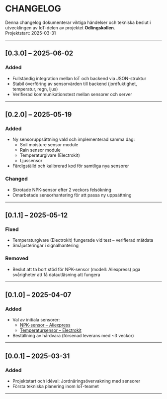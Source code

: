 # CHANGELOG

Denna changelog dokumenterar viktiga händelser och tekniska beslut i utvecklingen av IoT-delen av projektet **Odlingskollen**.  
Projektstart: 2025-03-31

---

## [0.3.0] – 2025-06-02
### Added
- Fullständig integration mellan IoT och backend via JSON-struktur
- Stabil överföring av sensorvärden till backend (jordfuktighet, temperatur, regn, ljus)
- Verifierad kommunikationstest mellan sensorer och server

---

## [0.2.0] – 2025-05-19
### Added
- Ny sensoruppsättning vald och implementerad samma dag:
  - Soil moisture sensor module
  - Rain sensor module
  - Temperaturgivare (Electrokit)
  - Ljussensor
- Färdigställd och kalibrerad kod för samtliga nya sensorer

### Changed
- Skrotade NPK-sensor efter 2 veckors felsökning
- Omarbetade sensorhantering för att passa ny uppsättning

---

## [0.1.1] – 2025-05-12
### Fixed
- Temperaturgivare (Electrokit) fungerade vid test – verifierad mätdata
- Småjusteringar i signalhantering

### Removed
- Beslut att ta bort stöd för NPK-sensor (modell: Aliexpress) pga svårigheter att få datautläsning att fungera

---

## [0.1.0] – 2025-04-07
### Added
- Val av initiala sensorer:
  - [NPK-sensor – Aliexpress](https://www.aliexpress.com/item/1005005684119688.html)
  - [Temperatursensor – Electrokit](https://www.electrokit.com/temperatursensor-analogdigital)
- Beställning av hårdvara (försenad leverans med ~3 veckor)

---

## [0.0.1] – 2025-03-31
### Added
- Projektstart och idéval: Jordnäringsövervakning med sensorer
- Första tekniska planering inom IoT-teamet
****
